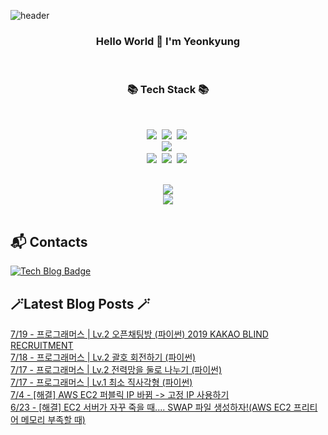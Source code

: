 


![header](https://capsule-render.vercel.app/api?type=waving&color=gradient&height=300&section=header&text=busymidnight&fontAlignY=40&fontSize=50&desc=🌷&descAlignY=65&animation=twinkling)

 <div align="center">
   <h3>Hello World 👋 I'm Yeonkyung</h3>
    <br>

   <h3>📚 Tech Stack 📚</h3>
  	<br>

 <p align="center">
   <img src="https://img.shields.io/badge/Java-007396?style=flat&logo=CoffeeScript&logoColor=white"></a>&nbsp 
   <img src="https://img.shields.io/badge/Python-3766AB?style=flat-square&logo=Python&logoColor=white"/></a>&nbsp    
   <img src="https://img.shields.io/badge/CSharp-239120?style=flat-square&logo=CSharp&logoColor=white"/></a>&nbsp 
   <br>
   <img src="https://img.shields.io/badge/Spring-6DB33F?style=flat-square&logo=Spring&logoColor=white"/></a>&nbsp 
   <!--<img src="https://img.shields.io/badge/Django-092E20?style=flat-square&logo=Django&logoColor=white"/></a>&nbsp--> 
   <!--<img src="https://img.shields.io/badge/aws-333664?style=flat-square&logo=amazon-aws&logoColor=white"/></a>&nbsp--> 
   <br>
   <img src="https://img.shields.io/badge/Javascript-ffb13b?style=flat-square&logo=javascript&logoColor=white"/></a>&nbsp 
   <img src="https://img.shields.io/badge/html5-E34F26?style=flat-square&logo=html5&logoColor=white"/></a>&nbsp 
   <img src="https://img.shields.io/badge/css-1572B6?style=flat-square&logo=css3&logoColor=white"/></a>&nbsp 
   <br>
 </p>
  <br>
  <a href="https://hits.seeyoufarm.com"><img src="https://hits.seeyoufarm.com/api/count/incr/badge.svg?url=https%3A%2F%2Fgithub.com%2Fbusymidnight&count_bg=%23BEBEBE&title_bg=%23FFFFFF&icon=baidu.svg&icon_color=%23726161&title=%C2%B7&edge_flat=false"/></a>
  <br>
  <img src="https://github-readme-stats.vercel.app/api?username=busymidnight&show_icons=true">
  <br>
  <br>
  </div>
 
## :mailbox_with_mail: Contacts
[![Tech Blog Badge](http://img.shields.io/badge/-Tech%20blog-black?style=flat-square&logo=tistory&link=https://un-lazy-midnight.tistory.com/)](https://un-lazy-midnight.tistory.com/)

## 🪄Latest Blog Posts 🪄

  [7/19 - 프로그래머스 | Lv.2 오픈채팅방 (파이썬) 2019 KAKAO BLIND RECRUITMENT](https://un-lazy-midnight.tistory.com/149) <br/>
[7/18 - 프로그래머스 | Lv.2 괄호 회전하기 (파이썬)](https://un-lazy-midnight.tistory.com/148) <br/>
[7/17 - 프로그래머스 | Lv.2 전력망을 둘로 나누기 (파이썬)](https://un-lazy-midnight.tistory.com/147) <br/>
[7/17 - 프로그래머스 | Lv.1 최소 직사각형 (파이썬)](https://un-lazy-midnight.tistory.com/146) <br/>
[7/4 - [해결] AWS EC2 퍼블릭 IP 바뀜 -> 고정 IP 사용하기](https://un-lazy-midnight.tistory.com/145) <br/>
[6/23 - [해결] EC2 서버가 자꾸 죽을 때.... SWAP 파일 생성하자!(AWS EC2 프리티어 메모리 부족할 때)](https://un-lazy-midnight.tistory.com/144) <br/>
